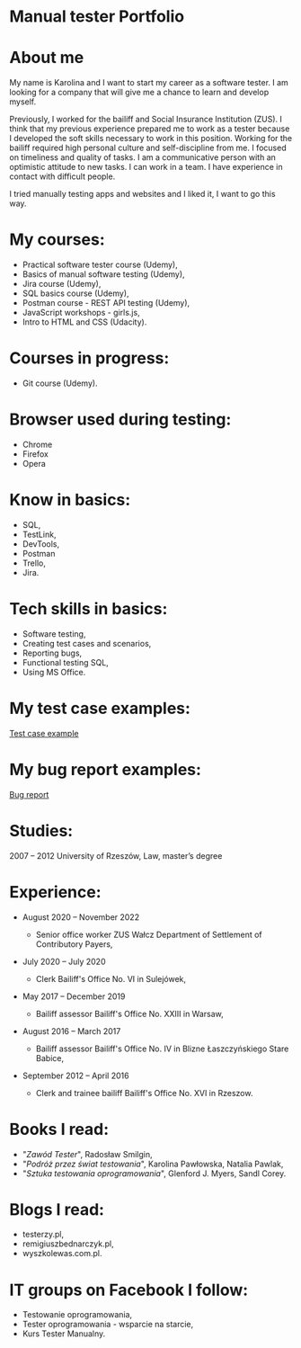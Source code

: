 # Manual tester Portfolio #

# About me #

My name is Karolina and I want to start my career as a software tester. I am looking for a company that will give me a chance to learn and develop myself. 

Previously, I worked for the bailiff and Social Insurance Institution (ZUS). I think that my previous experience prepared me to work as a tester because I developed the soft skills necessary to work in this position. Working for the bailiff required high personal culture and self-discipline from me. I focused on timeliness and quality of tasks. I am a communicative person with an optimistic attitude to new tasks. I can work in a team. I have experience in contact with difficult people.

I tried manually testing apps and websites and I liked it, I want to go this way.


# My courses: #

 - Practical software tester course (Udemy),
 - Basics of manual software testing (Udemy),
 - Jira course (Udemy),
 - SQL basics course (Udemy),
 - Postman course - REST API testing (Udemy),
 - JavaScript workshops - girls.js,
 - Intro to HTML and CSS (Udacity).

# Courses in progress: #
 - Git course (Udemy).
 
 # Browser used during testing: #
 - Chrome
 - Firefox
 - Opera
 
 # Know in basics: #
 - SQL,
 - TestLink,
 - DevTools,
 - Postman
 - Trello,
 - Jira.
 
 # Tech skills in basics: #
 - Software testing,
 - Creating test cases and scenarios,
 - Reporting bugs,
 - Functional testing SQL,
 - Using MS Office.

# My test case examples: #
[Test case example](https://github.com/KarolinaSzczech/Manual_tester_Portfolio/tree/main/test_cases)

# My bug report examples: #
[Bug report](https://github.com/KarolinaSzczech/Manual_tester_Portfolio/tree/main/test_raport)

# Studies: #
2007 – 2012 University of Rzeszów, Law, master’s degree

# Experience: # 
 - August 2020 – November 2022
   - Senior office worker ZUS Wałcz Department of Settlement of Contributory Payers,

 - July 2020 – July 2020
   - Clerk Bailiff's Office No. VI in Sulejówek,
  
 - May 2017 – December 2019
   - Bailiff assessor Bailiff's Office No. XXIII in Warsaw,

 - August 2016 – March 2017
   - Bailiff assessor Bailiff's Office No. IV in Blizne Łaszczyńskiego Stare Babice,

 - September 2012 – April 2016
   - Clerk and trainee bailiff Bailiff's Office No. XVI in Rzeszow.
      
 # Books I read: #
 - "_Zawód Tester_", Radosław Smilgin,
 - "_Podróż przez świat testowania_", Karolina Pawłowska, Natalia Pawlak,
 - "_Sztuka testowania oprogramowania_", Glenford J. Myers, Sandl Corey.

# Blogs I read: #
 - testerzy.pl,
 - remigiuszbednarczyk.pl,
 - wyszkolewas.com.pl.

# IT groups on Facebook I follow: #
 - Testowanie oprogramowania,
 - Tester oprogramowania - wsparcie na starcie,
 - Kurs Tester Manualny.
